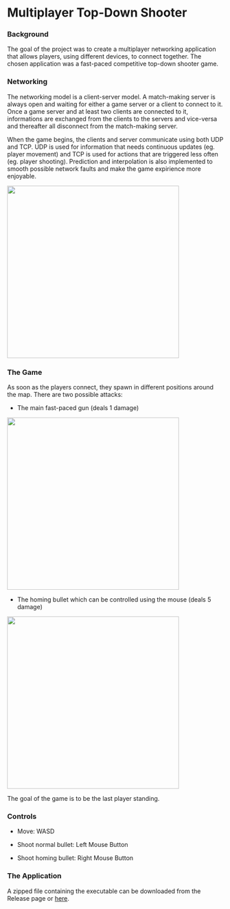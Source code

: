 # Multiplayer Top-Down Shooter

### Background

The goal of the project was to create a multiplayer networking application that allows players, using different devices, to connect together. The chosen application was a fast-paced competitive top-down shooter game.

### Networking

The networking model is a client-server model. A match-making server is always open and waiting for either a game server or a client to connect to it. Once a game server and at least two clients are connected to it, informations are exchanged from the clients to the servers and vice-versa and thereafter all disconnect from the match-making server. 

When the game begins, the clients and server communicate using both UDP and TCP. UDP is used for information that needs continuous updates (eg. player movement) and TCP is used for actions that are triggered less often (eg. player shooting). Prediction and interpolation is also implemented to smooth possible network faults and make the game expirience more enjoyable.

<img src="https://media.giphy.com/media/Zsc2GFCDQYaIqUtnim/giphy-downsized.gif" width="400">

### The Game

As soon as the players connect, they spawn in different positions around the map. There are two possible attacks:

- The main fast-paced gun (deals 1 damage)

<img src="https://media.giphy.com/media/Zsc2GFCDQYaIqUtnim/giphy-downsized-large.gif" width="400">

- The homing bullet which can be controlled using the mouse (deals 5 damage)

<img src="https://media.giphy.com/media/Zsc2GFCDQYaIqUtnim/giphy-downsized-large.gif" width="400">

The goal of the game is to be the last player standing.

### Controls

- Move: WASD

- Shoot normal bullet: Left Mouse Button

- Shoot homing bullet: Right Mouse Button


### The Application

A zipped file containing the executable can be downloaded from the Release page or [here](https://github.com/StylianosZachariou/Multiplayer-Top-Down-Shooter/releases/download/1.0/executable.zip).
